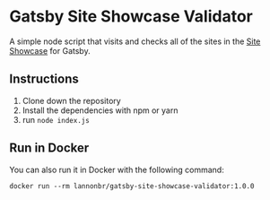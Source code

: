 # Gatsby Site Showcase Validator

A simple node script that visits and checks all of the sites in the [Site Showcase](https://www.gatsbyjs.org/showcase/) for Gatsby.

## Instructions

1. Clone down the repository
2. Install the dependencies with npm or yarn
3. run `node index.js`

## Run in Docker

You can also run it in Docker with the following command:

```
docker run --rm lannonbr/gatsby-site-showcase-validator:1.0.0
```
